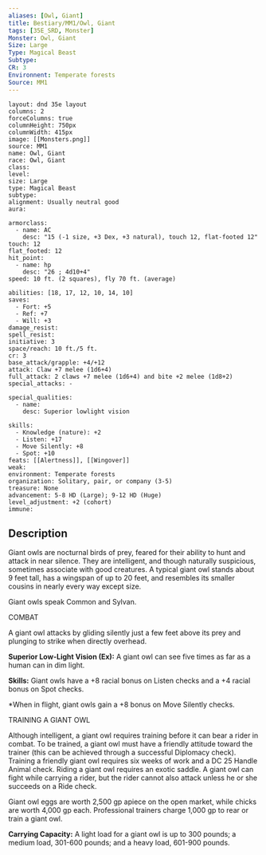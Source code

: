 ```yaml
---
aliases: [Owl, Giant]
title: Bestiary/MM1/Owl, Giant
tags: [35E_SRD, Monster]
Monster: Owl, Giant
Size: Large
Type: Magical Beast
Subtype: 
CR: 3
Environnent: Temperate forests
Source: MM1
---
```


```statblock
layout: dnd 35e layout
columns: 2
forceColumns: true
columnHeight: 750px
columnWidth: 415px
image: [[Monsters.png]]
source: MM1
name: Owl, Giant
race: Owl, Giant
class: 
level: 
size: Large
type: Magical Beast
subtype: 
alignment: Usually neutral good
aura: 

armorclass:
  - name: AC
    desc: "15 (-1 size, +3 Dex, +3 natural), touch 12, flat-footed 12"
touch: 12
flat_footed: 12
hit_point:
  - name: hp
    desc: "26 ; 4d10+4"
speed: 10 ft. (2 squares), fly 70 ft. (average)

abilities: [18, 17, 12, 10, 14, 10]
saves:
  - Fort: +5
  - Ref: +7
  - Will: +3
damage_resist: 
spell_resist: 
initiative: 3
space/reach: 10 ft./5 ft.
cr: 3
base_attack/grapple: +4/+12
attack: Claw +7 melee (1d6+4)
full_attack: 2 claws +7 melee (1d6+4) and bite +2 melee (1d8+2)
special_attacks: -

special_qualities:
  - name: 
    desc: Superior lowlight vision

skills:
  - Knowledge (nature): +2
  - Listen: +17
  - Move Silently: +8
  - Spot: +10
feats: [[Alertness]], [[Wingover]]
weak: 
environment: Temperate forests
organization: Solitary, pair, or company (3-5)
treasure: None
advancement: 5-8 HD (Large); 9-12 HD (Huge)
level_adjustment: +2 (cohort)
immune: 
```

## Description

<p>Giant owls are nocturnal birds of prey, feared for their ability to hunt and attack in near silence. They are intelligent, and though naturally suspicious, sometimes associate with good creatures. A typical giant owl stands about 9 feet tall, has a wingspan of up to 20 feet, and resembles its smaller cousins in nearly every way except size.</p>
<p>Giant owls speak Common and Sylvan.</p>
<p>COMBAT</p>
<p>A giant owl attacks by gliding silently just a few feet above its prey and plunging to strike when directly overhead.</p>
<p>
            <b>Superior Low-Light Vision (Ex):</b> A giant owl can see five times as far as a human can in dim light.</p>
<p>
            <b>Skills:</b> Giant owls have a +8 racial bonus on Listen checks and a +4 racial bonus on Spot checks.</p>
<p>*When in flight, giant owls gain a +8 bonus on Move Silently checks.</p>
<p>TRAINING A GIANT OWL</p>
<p>Although intelligent, a giant owl requires training before it can bear a rider in combat. To be trained, a giant owl must have a friendly attitude toward the trainer (this can be achieved through a successful Diplomacy check). Training a friendly giant owl requires six weeks of work and a DC 25 Handle Animal check. Riding a giant owl requires an exotic saddle. A giant owl can fight while carrying a rider, but the rider cannot also attack unless he or she succeeds on a Ride check.</p>
<p>Giant owl eggs are worth 2,500 gp apiece on the open market, while chicks are worth 4,000 gp each. Professional trainers charge 1,000 gp to rear or train a giant owl.</p>
<p>
            <b>Carrying Capacity:</b> A light load for a giant owl is up to 300 pounds; a medium load, 301-600 pounds; and a heavy load, 601-900 pounds.</p>